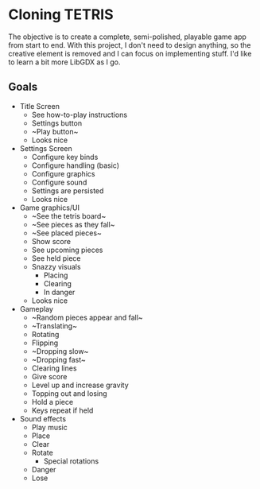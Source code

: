 # Cloning TETRIS

The objective is to create a complete, semi-polished, playable game app from start to end.
With this project, I don't need to design anything, so the creative element is removed and I can focus on implementing stuff.
I'd like to learn a bit more LibGDX as I go.

## Goals
* Title Screen
    * See how-to-play instructions
    * Settings button
    * ~Play button~
    * Looks nice
* Settings Screen
    * Configure key binds
    * Configure handling (basic)
    * Configure graphics
    * Configure sound
    * Settings are persisted
    * Looks nice
* Game graphics/UI
    * ~See the tetris board~
    * ~See pieces as they fall~
    * ~See placed pieces~
    * Show score
    * See upcoming pieces
    * See held piece
    * Snazzy visuals
        * Placing
        * Clearing
        * In danger
    * Looks nice
* Gameplay
    * ~Random pieces appear and fall~
    * ~Translating~
    * Rotating
    * Flipping
    * ~Dropping slow~
    * ~Dropping fast~
    * Clearing lines
    * Give score
    * Level up and increase gravity
    * Topping out and losing
    * Hold a piece
    * Keys repeat if held
* Sound effects
    * Play music
    * Place
    * Clear
    * Rotate
        * Special rotations
    * Danger
    * Lose
